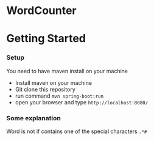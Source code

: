 # WordCounter
# Getting Started

### Setup
You need to have maven install on your machine

* Install maven on your machine
* Git clone this repository
* run command `mvn spring-boot:run`
* open your browser and type `http://localhost:8080/`

### Some explanation
Word is not if contains one of the special characters `.*#`
